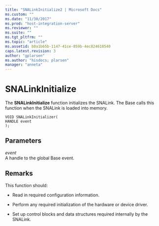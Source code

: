 ```yaml
---
title: "SNALinkInitialize2 | Microsoft Docs"
ms.custom: ""
ms.date: "11/30/2017"
ms.prod: "host-integration-server"
ms.reviewer: ""
ms.suite: ""
ms.tgt_pltfrm: ""
ms.topic: "article"
ms.assetid: b8a1b65b-1147-41ce-859b-4ec824610540
caps.latest.revision: 3
author: "gplarsen"
ms.author: "hisdocs; plarsen"
manager: "anneta"
---
```

# SNALinkInitialize
The **SNALinkInitialize** function initializes the SNALink. The Base calls this function when the SNALink is loaded into memory.  
  
```  
VOID SNALinkInitializer(  
HANDLE event   
);  
```  
  
## Parameters  
 *event*  
 A handle to the global Base event.  
  
## Remarks  
 This function should:  
  
-   Read in required configuration information.  
  
-   Perform any required initialization of the hardware or device driver.  
  
-   Set up control blocks and data structures required internally by the SNALink.